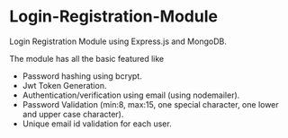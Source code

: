 # Login-Registration-Module
Login Registration Module using Express.js and MongoDB.

  The module has all the basic featured like 

- Password hashing using bcrypt.
- Jwt Token Generation.
- Authentication/verification using email (using nodemailer).
- Password Validation (min:8, max:15, one special character, one lower and upper case character).
- Unique email id validation for each user.



